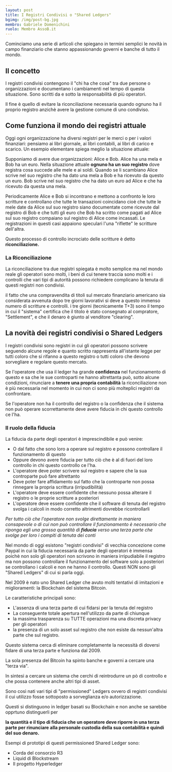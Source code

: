 ```yaml
---
layout: post
title: I Registri Condivisi o "Shared Ledgers"
bgimg: /img/post-bg.jpg
membro: Gabriele Domenichini
ruolo: Membro AssoB.it
---
```

Cominciamo una serie di articoli che spiegano in termini semplici le novità
in campo finanziario che stanno appassionando governi e banche di tutto il mondo.

<!-- more -->
## Il concetto

I registri condivisi contengono il "chi ha che cosa" tra due persone o
organizzazioni e documentano i cambiamenti nel tempo di questa situazione.
Sono scritti da e sotto la responsabilità di più operatori.

Il fine è quello di evitare la riconciliazione necessaria quando ognuno ha
il proprio registro anzichè avere la gestione comune di uno condiviso.


## Come funziona il mondo dei registri attuale

Oggi ogni organizzazione ha diversi registri per le merci o per i valori
finanziari: pensiamo ai libri giornale, ai libri contabili, ai libri di carico
e scarico.
Un esempio elementare spiega meglio la situazione attuale:

Supponiamo di avere due organizzazioni: Alice e Bob.
Alice ha una mela e Bob ha un euro. Nella situazione
attuale **ognuno ha un suo registro** dove registra cosa succede alle mele e ai soldi.
Quando se li scambiano Alice scrive nel suo registro che ha dato una mela
a Bob e ha ricevuto da questo un euro.
Bob scrive  nel suo registro che ha dato un euro ad Alice e che ha ricevuto
da questa una mela.

Periodicamente Alice e Bob si incontrano e mettono a confronto le loro scritture
e controllano che tutte le transazioni coincidano cioè che tutte le mele date da
Alice sul suo registro siano documentate come ricevute dal
registro di Bob e che tutti gli euro che Bob ha scritto come pagati ad Alice
sul suo registro compaiano sul registro di Alice come incassati. Le
registrazioni in questi casi appaiono speculari l'una
"riflette" le scritture dell'altra.

Questo processo di controllo incrociato delle scritture è detto
**riconciliazione.**

### La Riconciliazione
La riconciliazione tra due registri spiegata è molto semplice ma
nel mondo reale gli operatori sono molti, i beni di cui tenere traccia sono
molti e i controlli che vari tipi di autorità possono richiedere complicano
la tenuta di questi registri non condivisi.

il fatto che una
compravendita di titoli sul mercato finanziario americano sia considerata
avvenuta dopo tre giorni lavorativi si deve a questo immenso numero di
scritture e controlli. i tre giorni (tecnicamente T+3) sono il tempo in cui il
"sistema" certifica che il titolo è stato consegnato al compratore,
"Settlement", e che il denaro è giunto al venditore "clearing".

## La novità dei registri condivisi o Shared Ledgers

I registri condivisi sono registri in cui gli operatori possono scrivere
seguendo alcune regole e quanto scritto rappresenta all'istante legge per
tutti coloro che si rifanno a questo registro o tutti coloro che devono
sorvegliare e regolare questo mercato.

Se l'operatore che usa il ledger ha grande **confidenza** nel funzionamento di
questo e sa che le sue controparti ne hanno altrettanta può, sotto alcune
condizioni, rinunciare a **tenere una propria contabilità** la riconciliazione non
è più necessaria nel momento in cui non ci sono più molteplici registri
da confrontare.

Se l'operatore non ha il controllo del registro o la confidenza che il sistema
non può operare scorrettamente deve avere fiducia in chi questo controllo ce
l'ha.

### Il ruolo della fiducia

La fiducia da parte degli operatori è imprescindibile e può venire:

* O dal fatto che sono loro a operare sul registro e possono controllare il
funzionamento di questo
* Oppure devono avere fiducia per tutto ciò che è al di fuori del loro
controllo in chi questo controllo ce l'ha.
* L'operatore deve poter scrivere sul registro e sapere che la sua controparte
può fare altrettanto
* Deve poter fare affidamento sul fatto che la controparte non possa rinnegare
la propria scrittura (irripudibilità)
* L'operatore deve essere confidente che nessuno possa alterare il registro
o le proprie scritture a posteriori
* L'operatore deve essere confidente che il software di tenuta del registro
svolga i calcoli in modo corretto altrimenti dovrebbe ricontrollarli

*Per tutto ciò che l'operatore non svolge direttamente in maniera consapevole
o di cui non può controllare il funzionamento
è necessario che riponga egli una grossa quantità di **fiducia**
verso una terza parte che svolge per loro i compiti di tenuta dei conti*

Nel mondo di oggi esistono "registri condivisi" di vecchia concezione come
Paypal in cui la fiducia necessaria da parte degli operatori è immensa poichè
non solo gli operatori non scrivono in maniera irripudiabile il registro ma
non possono controllare il funzionamento del
software solo a posteriori se controllano i calcoli e non ne hanno il controllo.
Questi NON sono gli "Shared Ledgers" di cui si parla oggi.

Nel 2009 è nato uno Shared Ledger che avuto molti tentativi di imitazioni e
miglioramenti: la Blockchain del sistema Bitcoin.

Le caratteristiche principali sono:
* L'assenza di una terza parte di cui fidarsi per la tenuta del registro
* La conseguente totale apertura nell'utilizzo da parte di chiunque
* la massima trasparenza su TUTTE operazioni ma una discreta privacy per gli
operatori
* la presenza di un solo asset sul registro che non esiste da nessun'altra parte
che sul registro.

Questo sistema cerca di eliminare completamente la necessità di doversi fidare
di una terza parte e funziona dal 2009.

La sola presenza del Bitcoin ha spinto banche e governi a cercare una
"terza via".

In sintesi a cercare un sistema che cerchi di reintrodurre un pò di controllo
e che possa contenere anche altri tipi di asset.

Sono così nati vari tipi di "permissioned" Ledgers ovvero di registri condivisi
il cui utilizzo fosse sottoposto a sorveglianza e/o autorizzazione.

Questi si distinguono in ledger basati su Blockchain e non anche se sarebbe
opprtuno distinguerli per

**la quantità e il tipo di fiducia che un operatore
deve riporre in una terza parte per rinunciare alla personale custodia della
sua contabilità e quindi del suo denaro.**

Esempi di prototipi di questi permissioned Shared Ledger sono:

* Corda del consorzio R3
* Liquid di Blockstream
* Il progetto Hyperledger
